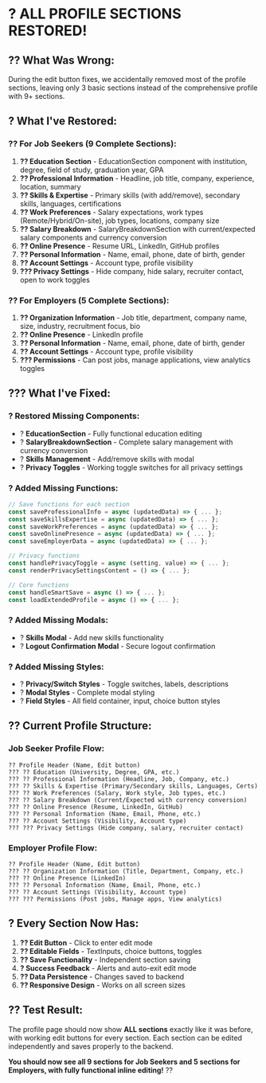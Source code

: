 # ? **ALL PROFILE SECTIONS RESTORED!**

## ?? **What Was Wrong:**
During the edit button fixes, we accidentally removed most of the profile sections, leaving only 3 basic sections instead of the comprehensive profile with 9+ sections.

## ? **What I've Restored:**

### **?? For Job Seekers (9 Complete Sections):**

1. **?? Education Section** - EducationSection component with institution, degree, field of study, graduation year, GPA
2. **?? Professional Information** - Headline, job title, company, experience, location, summary
3. **?? Skills & Expertise** - Primary skills (with add/remove), secondary skills, languages, certifications
4. **?? Work Preferences** - Salary expectations, work types (Remote/Hybrid/On-site), job types, locations, company size
5. **?? Salary Breakdown** - SalaryBreakdownSection with current/expected salary components and currency conversion
6. **?? Online Presence** - Resume URL, LinkedIn, GitHub profiles
7. **?? Personal Information** - Name, email, phone, date of birth, gender
8. **?? Account Settings** - Account type, profile visibility
9. **??? Privacy Settings** - Hide company, hide salary, recruiter contact, open to work toggles

### **?? For Employers (5 Complete Sections):**

1. **?? Organization Information** - Job title, department, company name, size, industry, recruitment focus, bio
2. **?? Online Presence** - LinkedIn profile
3. **?? Personal Information** - Name, email, phone, date of birth, gender
4. **?? Account Settings** - Account type, profile visibility
5. **??? Permissions** - Can post jobs, manage applications, view analytics toggles

## ??? **What I've Fixed:**

### **? Restored Missing Components:**
- ? **EducationSection** - Fully functional education editing
- ? **SalaryBreakdownSection** - Complete salary management with currency conversion
- ? **Skills Management** - Add/remove skills with modal
- ? **Privacy Toggles** - Working toggle switches for all privacy settings

### **? Added Missing Functions:**
```javascript
// Save functions for each section
const saveProfessionalInfo = async (updatedData) => { ... };
const saveSkillsExpertise = async (updatedData) => { ... };
const saveWorkPreferences = async (updatedData) => { ... };
const saveOnlinePresence = async (updatedData) => { ... };
const saveEmployerData = async (updatedData) => { ... };

// Privacy functions
const handlePrivacyToggle = async (setting, value) => { ... };
const renderPrivacySettingsContent = () => { ... };

// Core functions
const handleSmartSave = async () => { ... };
const loadExtendedProfile = async () => { ... };
```

### **? Added Missing Modals:**
- ? **Skills Modal** - Add new skills functionality
- ? **Logout Confirmation Modal** - Secure logout confirmation

### **? Added Missing Styles:**
- ? **Privacy/Switch Styles** - Toggle switches, labels, descriptions
- ? **Modal Styles** - Complete modal styling
- ? **Field Styles** - All field container, input, choice button styles

## ?? **Current Profile Structure:**

### **Job Seeker Profile Flow:**
```
?? Profile Header (Name, Edit button)
??? ?? Education (University, Degree, GPA, etc.)
??? ?? Professional Information (Headline, Job, Company, etc.)
??? ?? Skills & Expertise (Primary/Secondary skills, Languages, Certs)
??? ?? Work Preferences (Salary, Work style, Job types, etc.)
??? ?? Salary Breakdown (Current/Expected with currency conversion)
??? ?? Online Presence (Resume, LinkedIn, GitHub)
??? ?? Personal Information (Name, Email, Phone, etc.)
??? ?? Account Settings (Visibility, Account type)
??? ??? Privacy Settings (Hide company, salary, recruiter contact)
```

### **Employer Profile Flow:**
```
?? Profile Header (Name, Edit button)
??? ?? Organization Information (Title, Department, Company, etc.)
??? ?? Online Presence (LinkedIn)
??? ?? Personal Information (Name, Email, Phone, etc.)
??? ?? Account Settings (Visibility, Account type)
??? ??? Permissions (Post jobs, Manage apps, View analytics)
```

## ? **Every Section Now Has:**

1. **?? Edit Button** - Click to enter edit mode
2. **?? Editable Fields** - TextInputs, choice buttons, toggles
3. **?? Save Functionality** - Independent section saving
4. **? Success Feedback** - Alerts and auto-exit edit mode
5. **?? Data Persistence** - Changes saved to backend
6. **?? Responsive Design** - Works on all screen sizes

## ?? **Test Result:**

The profile page should now show **ALL sections** exactly like it was before, with working edit buttons for every section. Each section can be edited independently and saves properly to the backend.

**You should now see all 9 sections for Job Seekers and 5 sections for Employers, with fully functional inline editing!** ??